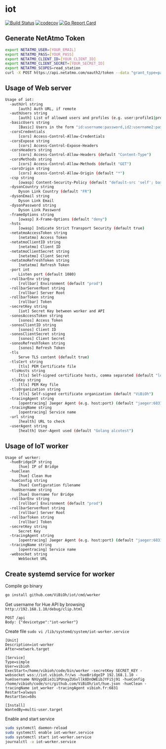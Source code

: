 # iot

[![Build Status](https://travis-ci.org/ViBiOh/iot.svg?branch=master)](https://travis-ci.org/ViBiOh/iot)
[![codecov](https://codecov.io/gh/ViBiOh/iot/branch/master/graph/badge.svg)](https://codecov.io/gh/ViBiOh/iot)
[![Go Report Card](https://goreportcard.com/badge/github.com/ViBiOh/iot)](https://goreportcard.com/report/github.com/ViBiOh/iot)

## Generate NetAtmo Token

```bash
export NETATMO_USER=[YOUR_EMAIL]
export NETATMO_PASS=[YOUR_PASS]
export NETATMO_CLIENT_ID=[YOUR_CLIENT_ID]
export NETATMO_CLIENT_SECRET=[YOUR_SECRET_ID]
export NETATMO_SCOPES=read_station
curl -X POST https://api.netatmo.com/oauth2/token --data "grant_type=password&username=${NETATMO_USER}&password=${NETATMO_PASS}&client_id=${NETATMO_CLIENT_ID}&client_secret=${NETATMO_CLIENT_SECRET}&scope=${NETATMO_SCOPES}"
```

## Usage of Web server

```bash
Usage of iot:
  -authUrl string
      [auth] Auth URL, if remote
  -authUsers string
      [auth] List of allowed users and profiles (e.g. user:profile1|profile2,user2:profile3)
  -basicUsers string
      [Basic] Users in the form "id:username:password,id2:username2:password2"
  -corsCredentials
      [cors] Access-Control-Allow-Credentials
  -corsExpose string
      [cors] Access-Control-Expose-Headers
  -corsHeaders string
      [cors] Access-Control-Allow-Headers (default "Content-Type")
  -corsMethods string
      [cors] Access-Control-Allow-Methods (default "GET")
  -corsOrigin string
      [cors] Access-Control-Allow-Origin (default "*")
  -csp string
      [owasp] Content-Security-Policy (default "default-src 'self'; base-uri 'self'")
  -dysonCountry string
      Dyson Link Country (default "FR")
  -dysonEmail string
      Dyson Link Email
  -dysonPassword string
      Dyson Link Password
  -frameOptions string
      [owasp] X-Frame-Options (default "deny")
  -hsts
      [owasp] Indicate Strict Transport Security (default true)
  -netatmoAccessToken string
      [netatmo] Access Token
  -netatmoClientID string
      [netatmo] Client ID
  -netatmoClientSecret string
      [netatmo] Client Secret
  -netatmoRefreshToken string
      [netatmo] Refresh Token
  -port int
      Listen port (default 1080)
  -rollbarEnv string
      [rollbar] Environment (default "prod")
  -rollbarServerRoot string
      [rollbar] Server Root
  -rollbarToken string
      [rollbar] Token
  -secretKey string
      [iot] Secret Key between worker and API
  -sonosAccessToken string
      [sonos] Access Token
  -sonosClientID string
      [sonos] Client ID
  -sonosClientSecret string
      [sonos] Client Secret
  -sonosRefreshToken string
      [sonos] Refresh Token
  -tls
      Serve TLS content (default true)
  -tlsCert string
      [tls] PEM Certificate file
  -tlsHosts string
      [tls] Self-signed certificate hosts, comma separated (default "localhost")
  -tlsKey string
      [tls] PEM Key file
  -tlsOrganization string
      [tls] Self-signed certificate organization (default "ViBiOh")
  -tracingAgent string
      [opentracing] Jaeger Agent (e.g. host:port) (default "jaeger:6831")
  -tracingName string
      [opentracing] Service name
  -url string
      [health] URL to check
  -userAgent string
      [health] User-Agent used (default "Golang alcotest")
```

## Usage of IoT worker

```bash
Usage of worker:
  -hueBridgeIP string
      [hue] IP of Bridge
  -hueClean
      [hue] Clean Hue
  -hueConfig string
      [hue] Configuration filename
  -hueUsername string
      [hue] Username for Bridge
  -rollbarEnv string
      [rollbar] Environment (default "prod")
  -rollbarServerRoot string
      [rollbar] Server Root
  -rollbarToken string
      [rollbar] Token
  -secretKey string
      Secret Key
  -tracingAgent string
      [opentracing] Jaeger Agent (e.g. host:port) (default "jaeger:6831")
  -tracingName string
      [opentracing] Service name
  -websocket string
      WebSocket URL
```

## Create systemd service for worker

Compile go binary

```bash
go install github.com/ViBiOh/iot/cmd/worker
```

Get username for Hue API by browsing `http://192.168.1.10/debug/clip.html`

```
POST /api
Body: {"devicetype":"iot-worker"}
```

Create file `sudo vi /lib/systemd/system/iot-worker.service`

```
[Unit]
Description=iot-worker
After=network.target

[Service]
Type=simple
User=vibioh
ExecStart=/home/vibioh/code/bin/worker -secretKey SECRET_KEY -websocket wss://iot.vibioh.fr/ws -hueBridgeIP 192.168.1.10 -hueUsername NXUypQEie3i1PUnayZUGvllk8DnOWEibJYFi5j91 -hueConfig /home/vibioh/code/src/github.com/ViBiOh/iot/hue.json -hueClean -tracingName iot_worker -tracingAgent vibioh.fr:6831
Restart=always
RestartSec=60s

[Install]
WantedBy=multi-user.target
```

Enable and start service

```bash
sudo systemctl daemon-reload
sudo systemctl enable iot-worker.service
sudo systemctl start iot-worker.service
journalctl -u iot-worker.service
```
